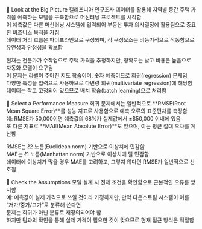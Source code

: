 🔹 Look at the Big Picture
캘리포니아 인구조사 데이터를 활용해 지역별 중간 주택 가격을 예측하는 모델을 구축함으로 머신러닝 프로젝트를 시작함  
이 예측값은 다른 머신러닝 시스템에 입력되어 부동산 투자 의사결정에 활용됨으로 중요한 비즈니스 목적을 가짐  
데이터 처리 흐름은 파이프라인으로 구성되며, 각 구성요소는 비동기적으로 작동함으로 유연성과 안정성을 확보함  
 
현재는 전문가가 수작업으로 주택 가격을 추정하지만, 정확도는 낮고 비용은 높음으로 자동화 모델이 요구됨  
이 문제는 라벨이 주어진 지도 학습이며, 숫자 예측이므로 회귀(regression) 문제임  
다양한 특성을 입력으로 사용하므로 다변량 회귀(multivariate regression)에 해당함  
데이터는 작고 고정되어 있으므로 배치 학습(batch learning)으로 처리함  

🔹 Select a Performance Measure
회귀 문제에서는 일반적으로 **RMSE(Root Mean Square Error)**를 성능 지표로 사용함으로 예측 오류의 표준편차를 측정함  
예: RMSE가 50,000이면 예측값의 68%가 실제값에서 ±$50,000 이내에 있음  
또 다른 지표로 **MAE(Mean Absolute Error)**도 있으며, 이는 평균 절대 오차를 계산함  

RMSE는 ℓ2 노름(Euclidean norm) 기반으로 이상치에 민감함  
MAE는 ℓ1 노름(Manhattan norm) 기반으로 이상치에 덜 민감함  
데이터에 이상치가 많을 경우 MAE를 고려하고, 그렇지 않다면 RMSE가 일반적으로 선호됨  
 
🔹 Check the Assumptions
모델 설계 시 전제 조건을 확인함으로 근본적인 오류를 방지함  
예: 예측값이 실제 가격으로 쓰일 것이라 가정하지만, 만약 다운스트림 시스템이 이를 “저가/중가/고가”로 분류해 쓴다면  
문제는 회귀가 아닌 분류로 재정의되어야 함  
하지만 팀과의 확인을 통해 실제 가격이 필요한 것이 맞으므로 현재 접근 방식은 적절함  

